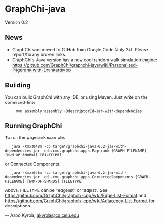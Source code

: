 
# GraphChi-java
Version 0.2


## News

* GraphChi was moved to GitHub from Google Code (July 24). Please report/fix any broken links.
* GraphChi's Java version has a new cool random walk simulation engine: https://github.com/GraphChi/graphchi-java/wiki/Personalized-Pagerank-with-DrunkardMob

## Building 

You can build GraphChi with any IDE, or using Maven. Just
write on the command-line:
```
     mvn assembly:assembly -DdescriptorId=jar-with-dependencies
```

## Running GraphChi

To run the pagerank example:
```
   java -Xmx2048m -cp target/graphchi-java-0.2-jar-with-dependencies.jar  edu.cmu.graphchi.apps.Pagerank [GRAPH-FILENAME] [NUM-OF-SHARDS] [FILETYPE]
```

or Connected Components:
```
   java -Xmx2048m -cp target/graphchi-java-0.2-jar-with-dependencies.jar  edu.cmu.graphchi.apps.ConnectedComponents [GRAPH-FILENAME] [NUM-OF-SHARDS] [FILETYPE]
```

Above, FILETYPE can be "edgelist" or "adjlist". See https://github.com/GraphChi/graphchi-cpp/wiki/Edge-List-Format and https://github.com/GraphChi/graphchi-cpp/wiki/Adjacency-List-Format for descriptions.





-- Aapo Kyrola, 
akyrola@cs.cmu.edu



